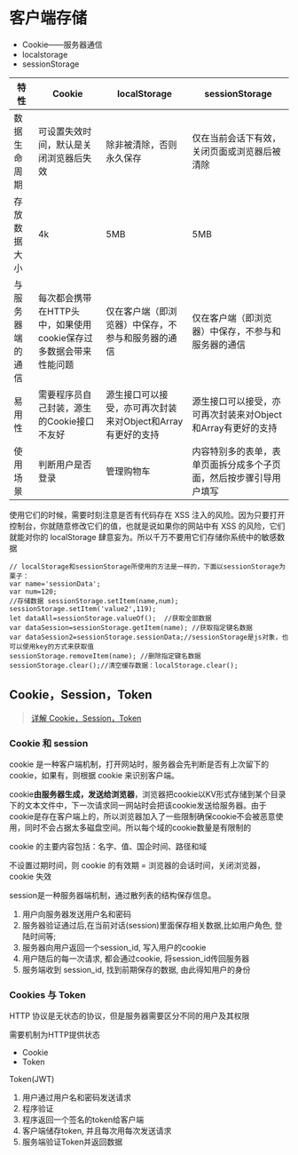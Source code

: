 # 客户端存储

* Cookie——服务器通信
* localstorage
* sessionStorage

特性 | Cookie | localStorage | sessionStorage
---|---|---|---
数据生命周期 | 可设置失效时间，默认是关闭浏览器后失效 | 除非被清除，否则永久保存 | 仅在当前会话下有效，关闭页面或浏览器后被清除
存放数据大小 | 4k | 5MB | 5MB
与服务器端的通信| 每次都会携带在HTTP头中，如果使用cookie保存过多数据会带来性能问题 | 仅在客户端（即浏览器）中保存，不参与和服务器的通信 | 仅在客户端（即浏览器）中保存，不参与和服务器的通信
易用性| 需要程序员自己封装，源生的Cookie接口不友好 | 源生接口可以接受，亦可再次封装来对Object和Array有更好的支持 | 源生接口可以接受，亦可再次封装来对Object和Array有更好的支持
使用场景| 判断用户是否登录 | 管理购物车 | 内容特别多的表单，表单页面拆分成多个子页面，然后按步骤引导用户填写

使用它们的时候，需要时刻注意是否有代码存在 XSS 注入的风险。因为只要打开控制台，你就随意修改它们的值，也就是说如果你的网站中有 XSS 的风险，它们就能对你的 localStorage 肆意妄为。所以千万不要用它们存储你系统中的敏感数据

```JS
// localStorage和sessionStorage所使用的方法是一样的，下面以sessionStorage为栗子：
var name='sessionData';
var num=120;
//存储数据 sessionStorage.setItem(name,num);
sessionStorage.setItem('value2',119);
let dataAll=sessionStorage.valueOf();  //获取全部数据
var dataSession=sessionStorage.getItem(name); //获取指定键名数据
var dataSession2=sessionStorage.sessionData;//sessionStorage是js对象，也可以使用key的方式来获取值
sessionStorage.removeItem(name); //删除指定键名数据
sessionStorage.clear();//清空缓存数据：localStorage.clear();
```

## Cookie，Session，Token

> [详解 Cookie，Session，Token](https://juejin.im/post/5d01f82cf265da1b67210869)

### Cookie 和 session

cookie 是一种客户端机制，打开网站时，服务器会先判断是否有上次留下的 cookie，如果有，则根据 cookie 来识别客户端。

cookie**由服务器生成，发送给浏览器**，浏览器把cookie以KV形式存储到某个目录下的文本文件中，下一次请求同一网站时会把该cookie发送给服务器。由于cookie是存在客户端上的，所以浏览器加入了一些限制确保cookie不会被恶意使用，同时不会占据太多磁盘空间。所以每个域的cookie数量是有限制的

cookie 的主要内容包括：名字、值、国企时间、路径和域

不设置过期时间，则 cookie 的有效期 = 浏览器的会话时间，关闭浏览器，cookie 失效

session是一种服务器端机制，通过散列表的结构保存信息。

1. 用户向服务器发送用户名和密码
2. 服务器验证通过后,在当前对话(session)里面保存相关数据,比如用户角色, 登陆时间等;
3. 服务器向用户返回一个session_id, 写入用户的cookie
4. 用户随后的每一次请求, 都会通过cookie, 将session_id传回服务器
5. 服务端收到 session_id, 找到前期保存的数据, 由此得知用户的身份

### Cookies 与 Token

HTTP 协议是无状态的协议，但是服务器需要区分不同的用户及其权限

需要机制为HTTP提供状态

* Cookie
* Token

Token(JWT)

1. 用户通过用户名和密码发送请求
2. 程序验证
3. 程序返回一个签名的token给客户端
4. 客户端储存token, 并且每次用每次发送请求
5. 服务端验证Token并返回数据
